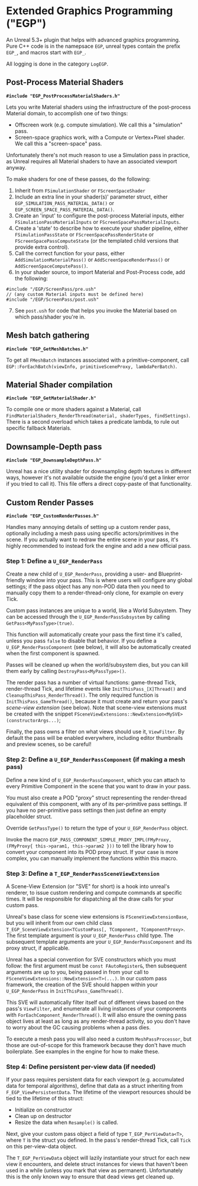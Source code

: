 # Extended Graphics Programming ("EGP")

An Unreal 5.3+ plugin that helps with advanced graphics programming.
Pure C++ code is in the namepsace `EGP`, unreal types contain the prefix `EGP_`,
    and macros start with `EGP_`.

All logging is done in the category `LogEGP`.

## Post-Process Material Shaders

**`#include "EGP_PostProcessMaterialShaders.h"`**

Lets you write Material shaders using the infrastructure of the post-process Material domain,
    to accomplish one of two things:

* Offscreen work (e.g. compute simulation). We call this a "simulation" pass.
* Screen-space graphics work, with a Compute or Vertex+Pixel shader. We call this a "screen-space" pass.

Unfortunately there's not much reason to use a Simulation pass in practice, as Unreal requires all Material shaders to have an associated viewport anyway.

To make shaders for one of these passes, do the following:

1. Inherit from `FSimulationShader` or `FScreenSpaceShader`
2. Include an extra line in your shader(s)' parameter struct, either
    `EGP_SIMULATION_PASS_MATERIAL_DATA()` or `EGP_SCREEN_SPACE_PASS_MATERIAL_DATA()`.
3. Create an 'input' to configure the post-process Material inputs, either
    `FSimulationPassMaterialInputs` or `FScreenSpacePassMaterialInputs`.
4. Create a 'state' to describe how to execute your shader pipeline, either
    `FSimulationPassState` or `FScreenSpacePassRenderState` or `FScreenSpacePassComputeState`
    (or the templated child versions that provide extra control).
5. Call the correct function for your pass, either
    `AddSimulationMaterialPass()` or `AddScreenSpaceRenderPass()` or `AddScreenSpaceComputePass()`.
6. In your shader source, to import Material and Post-Process code, add the following:

````
#include "/EGP/ScreenPass/pre.ush"
// (any custom Material inputs must be defined here)
#include "/EGP/ScreenPass/post.ush"
````

7. See `post.ush` for code that helps you invoke the Material based on which pass/shader you're in.

## Mesh batch gathering

**`#include "EGP_GetMeshBatches.h"`**

To get all `FMeshBatch` instances associated with a primitive-component, call
    `EGP::ForEachBatch(viewInfo, primitiveSceneProxy, lambdaPerBatch)`.

## Material Shader compilation

**`#include "EGP_GetMaterialShader.h"`**

To compile one or more shaders against a Material,
    call `FindMaterialShaders_RenderThread(material, shaderTypes, findSettings)`.
There is a second overload which takes a predicate lambda,
    to rule out specific fallback Materials.

## Downsample-Depth pass

**`#include "EGP_DownsampleDepthPass.h"`**

Unreal has a nice utility shader for downsampling depth textures in different ways,
    however it's not available outside the engine (you'd get a linker error if you tried to call it).
This file offers a direct copy-paste of that functionality.

## Custom Render Passes

**`#include "EGP_CustomRenderPasses.h"`**

Handles many annoying details of setting up a custom render pass,
    optionally including a mesh pass using specific actors/primitives in the scene.
If you actually want to redraw the entire scene in your pass,
    it's highly recommended to instead fork the engine and add a new official pass.

### Step 1: Define a `U_EGP_RenderPass`

Create a new child of `U_EGP_RenderPass`, providing a user- and Blueprint-friendly window into your pass.
This is where users will configure any global settings;
    if the pass object has any non-POD data then you need to manually copy them
    to a render-thread-only clone, for example on every Tick.

Custom pass instances are unique to a world, like a World Subsystem.
They can be accessed through the `U_EGP_RenderPassSubsystem` by calling `GetPass<MyPassType>(true)`.

This function will automatically create your pass the first time it's called,
    unless you pass `false` to disable that behavior.
If you define a `U_EGP_RenderPassComponent` (see below),
    it will also be automatically created when the first component is spawned.

Passes will be cleaned up when the world/subsystem dies, but you can kill them early by calling `DestroyPass<MyPassType>()`.

The render pass has a number of virtual functions: game-thread Tick, render-thread Tick,
    and lifetime events like `InitThisPass_[X]Thread()` and `CleanupThisPass_RenderThread()`.
The only required function is `InitThisPass_GameThread()`,
    because it must create and return your pass's *scene-view extension* (see below).
Note that scene-view extensions must be created with the snippet
    `FSceneViewExtensions::NewExtension<MySVE>(constructorArgs...)`;

Finally, the pass owns a filter on what views should use it, `ViewFilter`.
By default the pass will be enabled everywhere, including editor thumbnails and preview scenes, so be careful!

### Step 2: Define a `U_EGP_RenderPassComponent` (if making a mesh pass)

Define a new kind of `U_EGP_RenderPassComponent`, which you can attach to every Primitive Component in the scene that you want to draw in your pass.

You must also create a POD "proxy" struct representing the render-thread equivalent of this component,
    with any of its per-primitive pass settings.
If you have no per-primitive pass settings then just define an empty placeholder struct.

Override `GetPassType()` to return the type of your `U_EGP_RenderPass` object.

Invoke the macro `EGP_PASS_COMPONENT_SIMPLE_PROXY_IMPL(FMyProxy, (FMyProxy{ this->param1, this->param2 }))`
    to tell the library how to convert your component into its POD proxy struct.
If your case is more complex, you can manually implement the functions within this macro.

### Step 3: Define a `T_EGP_RenderPassSceneViewExtension`

A Scene-View Extension (or "SVE" for short) is a hook into unreal's renderer,
    to issue custom rendering and compute commands at specific times.
It will be responsible for dispatching all the draw calls for your custom pass.

Unreal's base class for scene view extensions is `FSceneViewExtensionBase`,
    but you will inherit from our own child class
    `T_EGP_SceneViewExtension<TCustomPass[, TComponent, TComponentProxy>`.
The first template argument is your `U_EGP_RenderPass` child type.
The subsequent template arguments are your `U_EGP_RenderPassComponent` and its proxy struct, if applicable.

Unreal has a special convention for SVE constructors which you must follow:
    the first argument must be `const FAutoRegister&`, then subsequent arguments are up to you,
    being passed in from your call to `FSceneViewExtensions::NewExtension<T>(...)`.
In our custom pass framework, the creation of the SVE
    should happen within your `U_EGP_RenderPass` in `InitThisPass_GameThread()`.

This SVE will automatically filter itself out of different views based on the pass's `ViewFilter`,
    and enumerate all living instances of your components with `ForEachComponent_RenderThread()`.
It will also ensure the owning pass object lives at least as long as any render-thread activity,
    so you don't have to worry about the GC causing problems when a pass dies.
    
To execute a mesh pass you will also need a custom `MeshPassProcessor`,
    but those are out-of-scope for this framework because they don't have much boilerplate.
See examples in the engine for how to make these.

### Step 4: Define persistent per-view data (if needed)

If your pass requires persistent data for each viewport (e.g. accumulated data for temporal algorithms),
    define that data as a struct inheriting from `F_EGP_ViewPersistentData`.
The lifetime of the viewport resources should be tied to the lifetime of this struct:

* Initialize on constructor
* Clean up on destructor
* Resize the data when `Resample()` is called.

Next, give your custom pass object a field of type `T_EGP_PerViewData<T>`,
    where `T` is the struct you defined.
In the pass's render-thread Tick, call `Tick` on this per-view-data object.

The `T_EGP_PerViewData` object will lazily instantiate your struct for each new view it encounters,
    and delete struct instances for views that haven't been used in a while
    (unless you mark that view as permanent).
Unfortunately this is the only known way to ensure that dead views get cleaned up.

